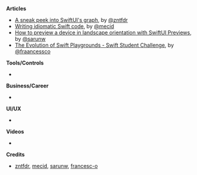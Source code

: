 
**Articles**

* [A sneak peek into SwiftUI's graph](https://www.fivestars.blog/swiftui/swiftui-graph.html), by [@zntfdr](https://twitter.com/zntfdr)
* [Writing idiomatic Swift code](https://swiftwithmajid.com/2021/04/01/writing-idiomatic-swift-code/), by [@mecid](https://twitter.com/mecid)
* [How to preview a device in landscape orientation with SwiftUI Previews](https://sarunw.com/posts/how-to-preview-a-device-in-landscape-orientation-with-swiftui-previews/), by [@sarunw](https://twitter.com/sarunw)
* [The Evolution of Swift Playgrounds - Swift Student Challenge](https://medium.com/swlh/the-evolution-of-swift-playgrounds-39bf168be8f), by [@fraancessco](https://twitter.com/fraancessco)

**Tools/Controls**

* 

**Business/Career**

* 

**UI/UX**

* 

**Videos**

* 

**Credits**

* [zntfdr](https://github.com/zntfdr), [mecid](https://github.com/mecid), [sarunw](https://github.com/sarunw), [francesc-o](https://github.com/francesc-o)